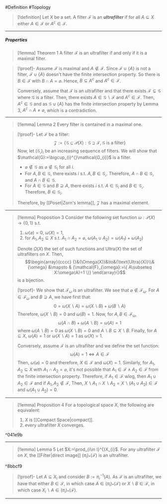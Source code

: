 #Definition #Topology 

> [!definition]
> Let $X$ be a set. A filter $\mathcal{F}$ is an ***ultrafilter*** if for all $A\subseteq X$ either $A\in \mathcal{F}$ or $A^c\in \mathcal{F}$.
---
##### Properties
> [!lemma] Theorem 1
> A filter $\mathcal{F}$ is an ultrafilter if and only if it is a maximal filter.

> [!proof]-
> Assume $\mathcal{F}$ is maximal and $A\notin \mathcal{F}$. Since $\mathcal{F}\cup \{ A \}$ is not a filter, $\mathcal{F}\cup \{ A \}$ doesn't have the finite intersection property. So there is $B\in \mathcal{F}$ with $B\cap A=\varnothing$. Hence, $B\subseteq A^c$ and $A^c\in \mathcal{F}$.
> 
> Conversely, assume that $\mathcal{F}$ is an ultrafilter and that there exists $\mathcal{F}\subsetneq\mathcal{G}$ where $\mathcal{G}$ is a filter. Then, there exists $A\in \mathcal{G} \backslash \mathcal{F}$ and $A^c\in \mathcal{F}$. Then, $A^c\in \mathcal{G}$ and as $\mathcal{G}\cup \{ A \}$ has the finite intersection property by Lemma 3, $A^c\cap A\neq \varnothing$, which is a contradiction.
---
> [!lemma] Lemma 2
> Every filter is contained in a maximal one.

> [!proof]-
> Let $\mathcal{F}$ be a filter: $$\mathcal{Z}:=\{ \mathcal{G} \subseteq \mathcal{P}(X):\mathcal{G}\supseteq \mathcal{F},\mathcal{G}\text{ is a filter}\}$$
> Now, let $(\mathcal{G_{i}})_{i}$ be an increasing sequence of filters. We will show that $\mathcal{G}:=\bigcup_{i}^{}\mathcal{G_{i}}$ is a filter. 
> - $\varnothing \notin \mathcal{G}$ as $\varnothing \notin \mathcal{G}_{i}$ for all $i$.
> - For $A,B\in \mathcal{G}$, there exists $i$ s.t. $A,B\in \mathcal{G_{i}}$. Therefore, $A\cap B\in \mathcal{G_{i}}$ and $A\cap B\in \mathcal{G}$.
> - For $A\in \mathcal{G}$ and $B\supseteq A$, there exists $i$ s.t. $A\in \mathcal{G}_{i}$ and $B\in \mathcal{G_{i}}$. Therefore, $B\in \mathcal{G}_{i}$.
>   
> Therefore, by [[Poset|Zorn's lemma]], $\mathcal{Z}$ has a maximal element.
---
> [!lemma] Proposition 3
> Consider the following set function $\omega:\mathcal{P}(X)\to \{ 0,1 \}$ s.t. 
> 1. $\omega(\varnothing)=0$, $\omega(X)=1$,
> 2. for $A_{1},A_{2}\subseteq X$ s.t. $A_{1}\cap A_{2}=\varnothing$, $\omega(A_{1}\cup A_{2})=\omega(A_{1})+\omega(A_{2})$
> 
> Denote $\Omega(X)$ the set of such functions and $\text{Ultra}(X)$ the set of ultrafilters on $X$. Then, $$\begin{array}{cccc} {}&{\Omega(X)}&\to&{\text{Ultra}(X)}\\&{\omega} &\mapsto & {\mathcal{F}_{\omega}:=\{ A\subseteq X:\omega(A)=1 \}} \end{array}{}$$is a bijection.

> [!proof]-
> We show that $\mathcal{F}_{\omega}$ is an ultrafilter. We see that $\varnothing\notin \mathcal{F}_{\omega}$. For $A\in \mathcal{F}_{\omega}$ and $B\supseteq A$, we have first that: $$0=\omega(X \backslash A)=\omega(X \backslash B)+\omega(B \backslash A)$$Therefore, $\omega(X \backslash B)=0$ and $\omega(B)=1$. Now, for $A,B\in \mathcal{\mathcal{F}_{\omega}}$, $$\omega(A\cap B)+\omega(A \backslash B)=\omega(A)=1$$where $\omega(A \backslash B)=0$ as $\omega(X \backslash B)=0$ and $A \backslash B\subseteq X \backslash B$. Finally, for $A\subseteq X$, $\omega(A)=1$ or $\omega(X \backslash A)=1$ as $\omega(X)=1$. 
> 
> Conversely, assume $\mathcal{F}$ is an ultrafilter and we define the set function: $$\omega(A)=1 \iff A\in \mathcal{F}$$Then, $\omega(\varnothing)=0$ and therefore, $X\in \mathcal{F}$ and $\omega(X)=1$. Similarly, for $A_{1},A_{2}\subseteq X$ with $A_{1}\cap A_{2}=\varnothing$, it's not possible that $A_{1}\in \mathcal{F}\land A_{2}\in \mathcal{F}$ from the finite intersection property. Therefore, if $A_{1}\in \mathcal{F}$ wlog, then $A_{1}\cup A_{2}\in \mathcal{F}$ and if $A_{1},A_{2}\notin \mathcal{F}$, Then, $X \backslash A_{1} \cap X \backslash A_{2}=X \backslash (A_{1}\cup A_{2})\in \mathcal{F}$ and $\omega(A_{1}\cup A_{2})=0$.
---
> [!lemma] Proposition 4
> For a topological space $X$, the following are equivalent:
> 1. $X$ is [[Compact Space|compact]].
> 2. every ultrafilter $X$ converges.

^041e9b

---
 > [!lemma] Lemma 5
 > Let $X:=\prod_{i\in I}^{}X_{i}$. For any ultrafilter $\mathcal{F}$ on $X$, the [[Filter|direct image]] $(\pi_{i})_{*}(\mathcal{F})$ is an ultrafilter.

^8bbcf9

> [!proof]-
> Let $A\subseteq X_{i}$ and consider $B:=\pi_{i}^{-1}(A)$. As $\mathcal{F}$ is an ultrafilter, we have that either $B\in \mathcal{F}$, in which case $A\in (\pi_{i})_{*}(\mathcal{F})$ or $X \backslash B\in \mathcal{F}$, in which case $X_{i} \backslash A\in (\pi_{i})_{*}(\mathcal{F})$.
---
